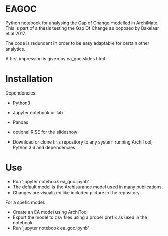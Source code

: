 # EAGOC
Python notebook for analysing the Gap of Change modelled in ArchiMate. This is part of a thesis testing the Gap Of Change as poposed by Bakelaar et al 2017.

The code is redundant in order to be easy adaptable for certain other analytics.

A first impression is given by ea_goc.slides.html

# Installation
Dependencies: 
- Python3
- Jupyter notebook or lab
- Pandas
- optional RISE for the slideshow

- Download or clone this repository to any system running ArchiTool, Python 3.6 and dependencies

# Use
- Run 'jupyter notebook ea_goc.ipynb' 
- The default model is the Archisurance model used in many publications.
- Changes are visualized like included picture in the repository

For a spefic model:
- Create an EA model using ArchiTool
- Export the model to csv files using a proper prefix as used in the notebook
- Run 'jupyter notebook ea_goc.ipynb'

